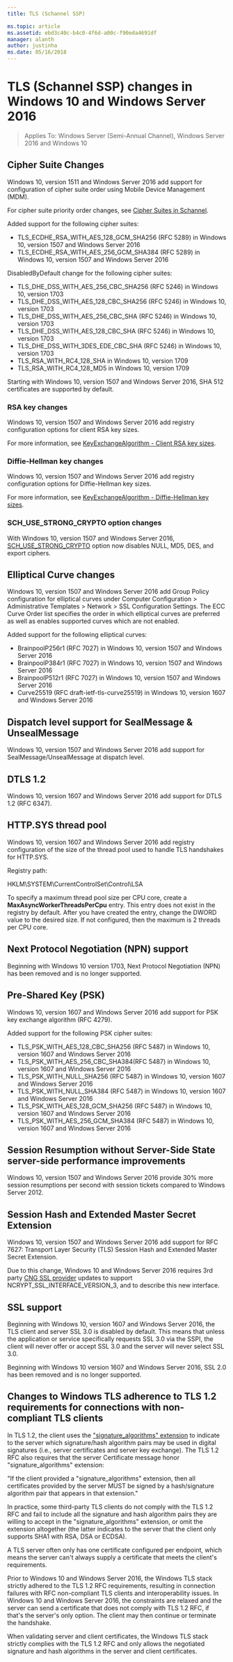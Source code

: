 ```yaml
---
title: TLS (Schannel SSP)

ms.topic: article
ms.assetid: ebd3c40c-b4c0-4f6d-a00c-f90eda4691df
manager: alanth
author: justinha
ms.date: 05/16/2018
---
```


# TLS (Schannel SSP) changes in Windows 10 and Windows Server 2016

>Applies To: Windows Server (Semi-Annual Channel), Windows Server 2016 and Windows 10

## Cipher Suite Changes

Windows 10, version 1511 and Windows Server 2016 add support for configuration of cipher suite order using Mobile Device Management (MDM).

For cipher suite priority order changes, see [Cipher Suites in Schannel](/windows/win32/secauthn/cipher-suites-in-schannel).

Added support for the following cipher suites:

- TLS_ECDHE_RSA_WITH_AES_128_GCM_SHA256 (RFC 5289) in Windows 10, version 1507 and Windows Server 2016
- TLS_ECDHE_RSA_WITH_AES_256_GCM_SHA384 (RFC 5289) in Windows 10, version 1507 and Windows Server 2016

DisabledByDefault change for the following cipher suites:

- TLS_DHE_DSS_WITH_AES_256_CBC_SHA256 (RFC 5246) in Windows 10, version 1703
- TLS_DHE_DSS_WITH_AES_128_CBC_SHA256 (RFC 5246) in Windows 10, version 1703
- TLS_DHE_DSS_WITH_AES_256_CBC_SHA (RFC 5246) in Windows 10, version 1703
- TLS_DHE_DSS_WITH_AES_128_CBC_SHA (RFC 5246) in Windows 10, version 1703
- TLS_DHE_DSS_WITH_3DES_EDE_CBC_SHA (RFC 5246) in Windows 10, version 1703
- TLS_RSA_WITH_RC4_128_SHA in Windows 10, version 1709
- TLS_RSA_WITH_RC4_128_MD5 in Windows 10, version 1709

Starting with Windows 10, version 1507 and Windows Server 2016, SHA 512 certificates are supported by default.

### RSA key changes

Windows 10, version 1507 and Windows Server 2016 add registry configuration options for client RSA key sizes.

For more information, see [KeyExchangeAlgorithm - Client RSA key sizes](tls-registry-settings.md#keyexchangealgorithm---client-rsa-key-sizes).

### Diffie-Hellman key changes

Windows 10, version 1507 and Windows Server 2016 add registry configuration options for Diffie-Hellman key sizes.

For more information, see [KeyExchangeAlgorithm - Diffie-Hellman key sizes](tls-registry-settings.md#keyexchangealgorithm---diffie-hellman-key-sizes).

### SCH_USE_STRONG_CRYPTO option changes

With Windows 10, version 1507 and Windows Server 2016, [SCH_USE_STRONG_CRYPTO](/windows/win32/api/schannel/ns-schannel-schannel_cred) option now disables NULL, MD5, DES, and export ciphers.

## Elliptical Curve changes

Windows 10, version 1507 and Windows Server 2016 add Group Policy configuration for elliptical curves under Computer Configuration > Administrative Templates > Network > SSL Configuration Settings.
The ECC Curve Order list specifies the order in which elliptical curves are preferred as well as enables supported curves which are not enabled.

Added support for the following elliptical curves:

- BrainpoolP256r1 (RFC 7027) in Windows 10, version 1507 and Windows Server 2016
- BrainpoolP384r1 (RFC 7027) in Windows 10, version 1507 and Windows Server 2016
- BrainpoolP512r1 (RFC 7027) in Windows 10, version 1507 and Windows Server 2016
- Curve25519 (RFC draft-ietf-tls-curve25519) in Windows 10, version 1607 and Windows Server 2016

## Dispatch level support for SealMessage & UnsealMessage

Windows 10, version 1507 and Windows Server 2016 add support for SealMessage/UnsealMessage at dispatch level.

## DTLS 1.2

Windows 10, version 1607 and Windows Server 2016 add support for DTLS 1.2 (RFC 6347).

## HTTP.SYS thread pool

Windows 10, version 1607 and Windows Server 2016 add registry configuration of the size of the thread pool used to handle TLS handshakes for HTTP.SYS.

Registry path:

HKLM\SYSTEM\CurrentControlSet\Control\LSA

To specify a maximum thread pool size per CPU core, create a **MaxAsyncWorkerThreadsPerCpu** entry.
This entry does not exist in the registry by default.
After you have created the entry, change the DWORD value to the desired size.
If not configured, then the maximum is 2 threads per CPU core.

## Next Protocol Negotiation (NPN) support

Beginning with Windows 10 version 1703, Next Protocol Negotiation (NPN) has been removed and is no longer supported.

## Pre-Shared Key (PSK)

Windows 10, version 1607 and Windows Server 2016 add support for PSK key exchange algorithm (RFC 4279).

Added support for the following PSK cipher suites:

- TLS_PSK_WITH_AES_128_CBC_SHA256 (RFC 5487) in Windows 10, version 1607 and Windows Server 2016
- TLS_PSK_WITH_AES_256_CBC_SHA384(RFC 5487) in Windows 10, version 1607 and Windows Server 2016
- TLS_PSK_WITH_NULL_SHA256 (RFC 5487) in Windows 10, version 1607 and Windows Server 2016
- TLS_PSK_WITH_NULL_SHA384 (RFC 5487) in Windows 10, version 1607 and Windows Server 2016
- TLS_PSK_WITH_AES_128_GCM_SHA256 (RFC 5487) in Windows 10, version 1607 and Windows Server 2016
- TLS_PSK_WITH_AES_256_GCM_SHA384 (RFC 5487) in Windows 10, version 1607 and Windows Server 2016

## Session Resumption without Server-Side State server-side performance improvements

Windows 10, version 1507 and Windows Server 2016 provide 30% more session resumptions per second with session tickets compared to Windows Server 2012.

## Session Hash and Extended Master Secret Extension

Windows 10, version 1507 and Windows Server 2016 add support for RFC 7627: Transport Layer Security (TLS) Session Hash and Extended Master Secret Extension.

Due to this change, Windows 10 and Windows Server 2016 requires 3rd party [CNG SSL provider](/windows/win32/seccng/cng-ssl-provider-functions) updates to support NCRYPT_SSL_INTERFACE_VERSION_3, and to describe this new interface.


## SSL support

Beginning with Windows 10, version 1607 and Windows Server 2016, the TLS client and server SSL 3.0 is disabled by default.
This means that unless the application or service specifically requests SSL 3.0 via the SSPI, the client will never offer or accept SSL 3.0 and the server will never select SSL 3.0.

Beginning with Windows 10 version 1607 and Windows Server 2016, SSL 2.0 has been removed and is no longer supported.

## Changes to Windows TLS adherence to TLS 1.2 requirements for connections with non-compliant TLS clients

In TLS 1.2, the client uses the ["signature_algorithms" extension](https://tools.ietf.org/html/rfc5246#section-7.4.1.4.1) to indicate to the server which signature/hash algorithm pairs may be used in digital signatures (i.e., server certificates and server key exchange).
The TLS 1.2 RFC also requires that the server Certificate message honor "signature_algorithms" extension:

"If the client provided a "signature_algorithms" extension, then all certificates provided by the server MUST be signed by a hash/signature algorithm pair that appears in that extension."

In practice, some third-party TLS clients do not comply with the TLS 1.2 RFC and fail to include all the signature and hash algorithm pairs they are willing to accept in the "signature_algorithms" extension, or omit the extension altogether (the latter indicates to the server that the client only supports SHA1 with RSA, DSA or ECDSA).

A TLS server often only has one certificate configured per endpoint, which means the server can't always supply a certificate that meets the client's requirements.

Prior to Windows 10 and Windows Server 2016, the Windows TLS stack strictly adhered to the TLS 1.2 RFC requirements, resulting in connection failures with RFC non-compliant TLS clients and interoperability issues.
In Windows 10 and Windows Server 2016, the constraints are relaxed and the server can send a certificate that does not comply with TLS 1.2 RFC, if that's the server's only option.
The client may then continue or terminate the handshake.

When validating server and client certificates, the Windows TLS stack strictly complies with the TLS 1.2 RFC and only allows the negotiated signature and hash algorithms in the server and client certificates.